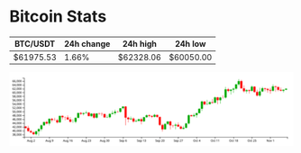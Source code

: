 # Bitcoin Stats

BTC/USDT|24h change|24h high|24h low|
|---|---|---|---|
|$61975.53|1.66%|$62328.06|$60050.00|

<img src="./chart.svg">

